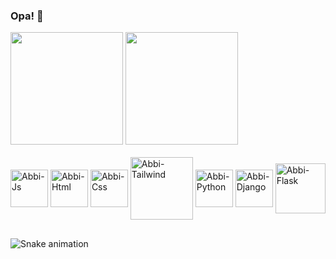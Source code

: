 ### Opa! 👋
<div>
  <img height="180em" src="https://github-readme-stats.vercel.app/api?username=AbbysTheWorld&show_icons=true&theme=dark">
  <img height="180em" src="https://github-readme-stats.vercel.app/api/top-langs/?username=AbbysTheWorld&hide_progress=false&layout=compact&theme=dark">
</div>

<div style="display:inline_block"><br>
    <img align="center" width="60" alt="Abbi-Js" height="60" src="https://cdn.jsdelivr.net/gh/devicons/devicon@latest/icons/javascript/javascript-plain.svg">
    <img align="center" width="60" alt="Abbi-Html" height="60" src="https://cdn.jsdelivr.net/gh/devicons/devicon@latest/icons/html5/html5-original.svg">
    <img align="center" width="60" alt="Abbi-Css" height="60" src="https://cdn.jsdelivr.net/gh/devicons/devicon@latest/icons/css3/css3-original.svg">
    <img align="center" width="100" alt="Abbi-Tailwind" height="100" src="https://cdn.jsdelivr.net/gh/devicons/devicon@latest/icons/tailwindcss/tailwindcss-original-wordmark.svg">
    <img align="center" width="60" alt="Abbi-Python" height="60" src="https://cdn.jsdelivr.net/gh/devicons/devicon@latest/icons/python/python-original.svg">
    <img align="center" width="60" alt="Abbi-Django" height="60" src="https://cdn.jsdelivr.net/gh/devicons/devicon@latest/icons/django/django-plain-wordmark.svg"> 
    <img align="center" width="80" alt="Abbi-Flask" height="80" src="https://cdn.jsdelivr.net/gh/devicons/devicon@latest/icons/flask/flask-original-wordmark.svg">
</div>

## 

![Snake animation](https://github.com/AbbysTheWorld/AbbysTheWorld/blob/output/github-contribution-grid-snake.svg)
